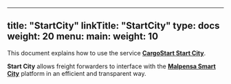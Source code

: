 
---
title: "StartCity"
linkTitle: "StartCity"
type: docs
weight: 20
menu:
  main:
    weight: 10
---

This document explains how to use the service **[CargoStart Start City](https://www.cargostart.net/solution/start-city/)**.

**Start City** allows freight forwarders to interface with the **[Malpensa Smart City](https://www.milanomalpensacargo.com/smart-city)**  platform in an efficient and transparent way.
